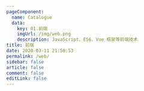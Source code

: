 ```yaml
---
pageComponent:
  name: Catalogue
  data:
    key: 01.前端
    imgUrl: /img/web.png
    description: JavaScript、ES6、Vue 框架等前端技术
title: 前端
date: 2020-03-11 21:50:53
permalink: /web/
sidebar: false
article: false
comment: false
editLink: false
---
```


